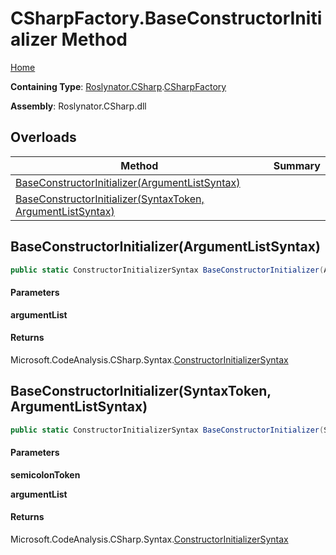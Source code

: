 # CSharpFactory\.BaseConstructorInitializer Method

[Home](../../../../README.md)

**Containing Type**: [Roslynator.CSharp](../../README.md)\.[CSharpFactory](../README.md)

**Assembly**: Roslynator\.CSharp\.dll

## Overloads

| Method | Summary |
| ------ | ------- |
| [BaseConstructorInitializer(ArgumentListSyntax)](#Roslynator_CSharp_CSharpFactory_BaseConstructorInitializer_Microsoft_CodeAnalysis_CSharp_Syntax_ArgumentListSyntax_) | |
| [BaseConstructorInitializer(SyntaxToken, ArgumentListSyntax)](#Roslynator_CSharp_CSharpFactory_BaseConstructorInitializer_Microsoft_CodeAnalysis_SyntaxToken_Microsoft_CodeAnalysis_CSharp_Syntax_ArgumentListSyntax_) | |

## BaseConstructorInitializer\(ArgumentListSyntax\)<a name="Roslynator_CSharp_CSharpFactory_BaseConstructorInitializer_Microsoft_CodeAnalysis_CSharp_Syntax_ArgumentListSyntax_"></a>

```csharp
public static ConstructorInitializerSyntax BaseConstructorInitializer(ArgumentListSyntax argumentList = null)
```

#### Parameters

**argumentList**



#### Returns

Microsoft\.CodeAnalysis\.CSharp\.Syntax\.[ConstructorInitializerSyntax](https://docs.microsoft.com/en-us/dotnet/api/microsoft.codeanalysis.csharp.syntax.constructorinitializersyntax)

## BaseConstructorInitializer\(SyntaxToken, ArgumentListSyntax\)<a name="Roslynator_CSharp_CSharpFactory_BaseConstructorInitializer_Microsoft_CodeAnalysis_SyntaxToken_Microsoft_CodeAnalysis_CSharp_Syntax_ArgumentListSyntax_"></a>

```csharp
public static ConstructorInitializerSyntax BaseConstructorInitializer(SyntaxToken semicolonToken, ArgumentListSyntax argumentList)
```

#### Parameters

**semicolonToken**



**argumentList**



#### Returns

Microsoft\.CodeAnalysis\.CSharp\.Syntax\.[ConstructorInitializerSyntax](https://docs.microsoft.com/en-us/dotnet/api/microsoft.codeanalysis.csharp.syntax.constructorinitializersyntax)

